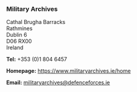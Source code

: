 ###  Military Archives

Cathal Brugha Barracks  
Rathmines  
Dublin 6  
D06 RX00  
Ireland

**Tel:** +353 (0)1 804 6457

**Homepage:** [ https://www.militaryarchives.ie/home
](https://www.militaryarchives.ie/home)

**Email:** [ militaryarchives@defenceforces.ie
](mailto:militaryarchives@defenceforces.ie)
